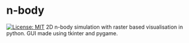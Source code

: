# n-body
[![License: MIT](https://img.shields.io/badge/License-MIT-yellow.svg)](https://opensource.org/licenses/MIT)
 2D n-body simulation with raster based visualisation in python.
 GUI made using tkinter and pygame.
